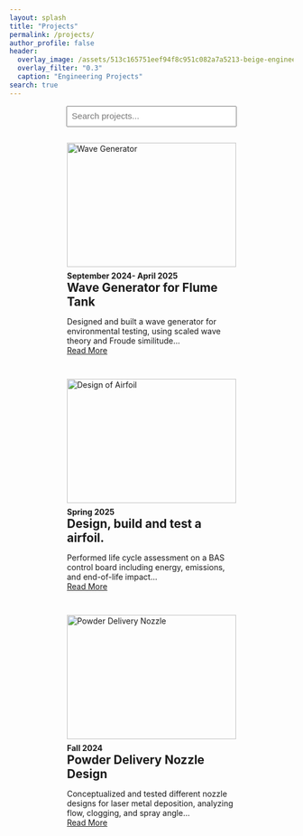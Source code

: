 ```yaml
---
layout: splash
title: "Projects"
permalink: /projects/
author_profile: false
header:
  overlay_image: /assets/513c165751eef94f8c951c082a7a5213-beige-engineering-background-design.webp  # Replace with your actual hero image
  overlay_filter: "0.3"
  caption: "Engineering Projects"
search: true
---
```


<!-- Search bar -->
<div style="text-align:center; margin-bottom: 2em;">
  <input type="text" id="projectSearch" onkeyup="filterProjects()" placeholder="Search projects..." style="padding: 0.5em; width: 60%; font-size: 1.1em;">
</div>

<!-- Project Cards -->
<div id="projectList" style="display: flex; flex-wrap: wrap; gap: 2em; justify-content: center;">

  <!-- Project 1 -->
  <div class="project-card" style="max-width: 300px;">
    <img src="/assets/images/wave-generator.jpg" alt="Wave Generator" style="width:100%; height:220px; object-fit: cover;">
    <h4 style="margin: 0.5em 0 0 0;">September 2024- April 2025</h4>
    <h2 style="margin: 0;">Wave Generator for Flume Tank</h2>
    <p>Designed and built a wave generator for environmental testing, using scaled wave theory and Froude similitude...<br><a href="/projects/wave-generator/">Read More</a></p>
  </div>

  <!-- Project 2 -->
  <div class="project-card" style="max-width: 300px;">
    <img src="/assets/images/bas-control.jpg" alt="Design of Airfoil" style="width:100%; height:220px; object-fit: cover;">
    <h4 style="margin: 0.5em 0 0 0;">Spring 2025</h4>
    <h2 style="margin: 0;">Design, build and test a airfoil.</h2>
    <p>Performed life cycle assessment on a BAS control board including energy, emissions, and end-of-life impact...<br><a href="/projects/bas-lca/">Read More</a></p>
  </div>

  <!-- Project 3 -->
  <div class="project-card" style="max-width: 300px;">
    <img src="/assets/images/powder-nozzle.jpg" alt="Powder Delivery Nozzle" style="width:100%; height:220px; object-fit: cover;">
    <h4 style="margin: 0.5em 0 0 0;">Fall 2024</h4>
    <h2 style="margin: 0;">Powder Delivery Nozzle Design</h2>
    <p>Conceptualized and tested different nozzle designs for laser metal deposition, analyzing flow, clogging, and spray angle...<br><a href="/projects/powder-nozzle/">Read More</a></p>
  </div>

</div>

<script>
function filterProjects() {
  const input = document.getElementById("projectSearch");
  const filter = input.value.toLowerCase();
  const cards = document.getElementsByClassName("project-card");
  for (let i = 0; i < cards.length; i++) {
    const card = cards[i];
    card.style.display = card.textContent.toLowerCase().includes(filter) ? "block" : "none";
  }
}
</script>

